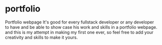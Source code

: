 # portfolio
Portfolio webpage 
It's good for every fullstack developer or any developer to have and be able to show case his work and skills in a portfolio webpage. and this is my attempt in making my first one ever, so feel free to add your creativity and skills to make it yours.
 
